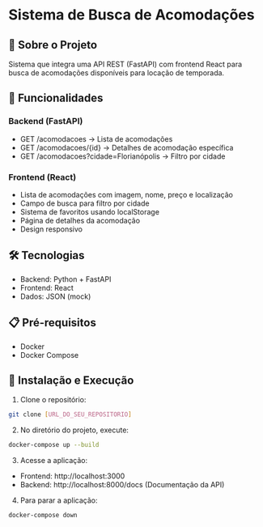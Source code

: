# Sistema de Busca de Acomodações

## 🎯 Sobre o Projeto
Sistema que integra uma API REST (FastAPI) com frontend React para busca de acomodações disponíveis para locação de temporada.

## 🚀 Funcionalidades

### Backend (FastAPI)
- GET /acomodacoes → Lista de acomodações
- GET /acomodacoes/{id} → Detalhes de acomodação específica
- GET /acomodacoes?cidade=Florianópolis → Filtro por cidade

### Frontend (React)
- Lista de acomodações com imagem, nome, preço e localização
- Campo de busca para filtro por cidade
- Sistema de favoritos usando localStorage
- Página de detalhes da acomodação
- Design responsivo

## 🛠️ Tecnologias
- Backend: Python + FastAPI
- Frontend: React
- Dados: JSON (mock)

## 📋 Pré-requisitos
- Docker
- Docker Compose

## 🔧 Instalação e Execução

1. Clone o repositório:
```bash
git clone [URL_DO_SEU_REPOSITORIO]
```
2. No diretório do projeto, execute:
```bash
docker-compose up --build
```
3. Acesse a aplicação:
- Frontend: http://localhost:3000
- Backend: http://localhost:8000/docs (Documentação da API)
4. Para parar a aplicação:
```bash
docker-compose down
```